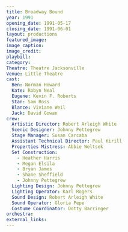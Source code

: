 ```yaml
---
title: Broadway Bound
year: 1991
opening_date: 1991-05-17
closing_date: 1991-06-01
layout: productions
featured_image: 
image_caption:
image_credit:
playbill: 
category: 
Theatre: Theatre Jacksonville
Venue: Little Theatre
cast:
  Ben: Norman Howard
  Kate: Robyn Neal
  Eugene: Kevin F. Roberts
  Stan: Sam Ross
  Blance: Viviane Weil
  Jack: David Gowan
crew:
  Artistic Director: Robert Arleigh White
  Scenic Designer: Johnny Pettegrew
  Stage Manager: Susan Carcaba
  Assistant Technical Director: Paul Kirill
  Properties Mistress: Abbie Weltsek
  Set Construction:
    - Heather Harris
    - Megan Elsila
    - Bryan James
    - Shane Sheffield
    - Johnny Pettegrew
  Lighting Design: Johnny Pettegrew
  Lighting Operator: Karl Rogers
  Sound Design: Robert Arleigh White
  Sound Operator: Gloria Pepe
  Costume Coordinator: Dotty Barringer
orchestra:
external_links:
---
```

